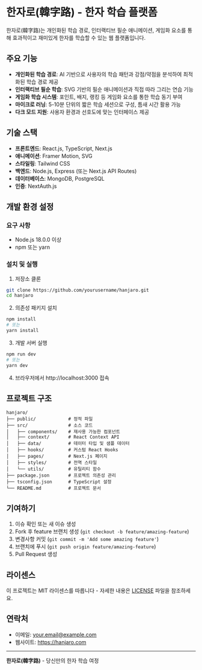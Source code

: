 # 한자로(韓字路) - 한자 학습 플랫폼

한자로(韓字路)는 개인화된 학습 경로, 인터랙티브 필순 애니메이션, 게임화 요소를 통해 효과적이고 재미있게 한자를 학습할 수 있는 웹 플랫폼입니다.

## 주요 기능

- **개인화된 학습 경로**: AI 기반으로 사용자의 학습 패턴과 강점/약점을 분석하여 최적화된 학습 경로 제공
- **인터랙티브 필순 학습**: SVG 기반의 필순 애니메이션과 직접 따라 그리는 연습 기능
- **게임화 학습 시스템**: 포인트, 배지, 랭킹 등 게임화 요소를 통한 학습 동기 부여
- **마이크로 러닝**: 5-10분 단위의 짧은 학습 세션으로 구성, 틈새 시간 활용 가능
- **다크 모드 지원**: 사용자 환경과 선호도에 맞는 인터페이스 제공

## 기술 스택

- **프론트엔드**: React.js, TypeScript, Next.js
- **애니메이션**: Framer Motion, SVG
- **스타일링**: Tailwind CSS
- **백엔드**: Node.js, Express (또는 Next.js API Routes)
- **데이터베이스**: MongoDB, PostgreSQL
- **인증**: NextAuth.js

## 개발 환경 설정

### 요구 사항

- Node.js 18.0.0 이상
- npm 또는 yarn

### 설치 및 실행

1. 저장소 클론

```bash
git clone https://github.com/yourusername/hanjaro.git
cd hanjaro
```

2. 의존성 패키지 설치

```bash
npm install
# 또는
yarn install
```

3. 개발 서버 실행

```bash
npm run dev
# 또는
yarn dev
```

4. 브라우저에서 http://localhost:3000 접속

## 프로젝트 구조

```
hanjaro/
├── public/            # 정적 파일
├── src/               # 소스 코드
│   ├── components/    # 재사용 가능한 컴포넌트
│   ├── context/       # React Context API
│   ├── data/          # 데이터 타입 및 샘플 데이터
│   ├── hooks/         # 커스텀 React Hooks
│   ├── pages/         # Next.js 페이지
│   ├── styles/        # 전역 스타일
│   └── utils/         # 유틸리티 함수
├── package.json       # 프로젝트 의존성 관리
├── tsconfig.json      # TypeScript 설정
└── README.md          # 프로젝트 문서
```

## 기여하기

1. 이슈 확인 또는 새 이슈 생성
2. Fork 후 feature 브랜치 생성 (`git checkout -b feature/amazing-feature`)
3. 변경사항 커밋 (`git commit -m 'Add some amazing feature'`)
4. 브랜치에 푸시 (`git push origin feature/amazing-feature`)
5. Pull Request 생성

## 라이센스

이 프로젝트는 MIT 라이센스를 따릅니다 - 자세한 내용은 [LICENSE](LICENSE) 파일을 참조하세요.

## 연락처

- 이메일: your.email@example.com
- 웹사이트: https://hanjaro.com

---

**한자로(韓字路)** - 당신만의 한자 학습 여정 